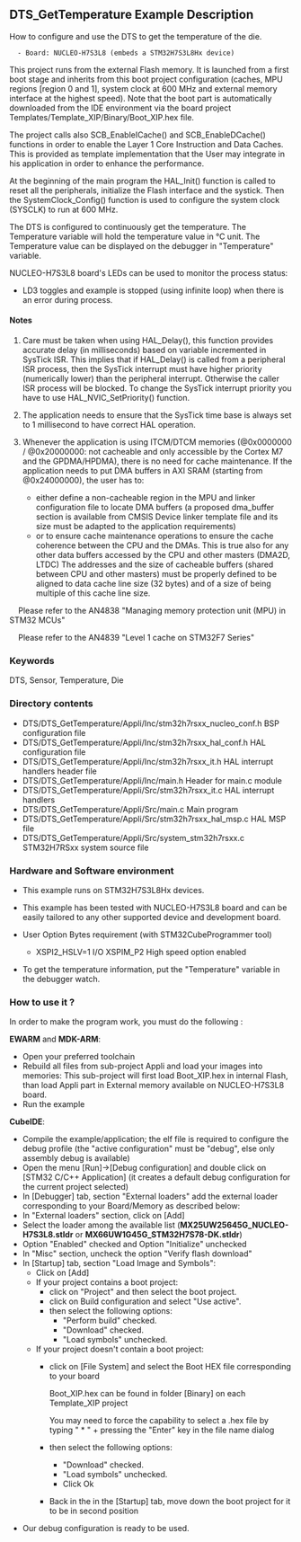 ## <b>DTS_GetTemperature Example Description</b>

How to configure and use the DTS to get the temperature of the die.

      - Board: NUCLEO-H7S3L8 (embeds a STM32H7S3L8Hx device)

This project runs from the external Flash memory. It is launched from a first boot stage and inherits from this boot
project configuration (caches, MPU regions [region 0 and 1], system clock at 600 MHz and external memory interface at
the highest speed).
Note that the boot part is automatically downloaded from the IDE environment via the board project
Templates/Template_XIP/Binary/Boot_XIP.hex file.

The project calls also SCB_EnableICache() and SCB_EnableDCache() functions in order to enable
the Layer 1 Core Instruction and Data Caches. This is provided as template implementation that the User may
integrate in his application in order to enhance the performance.

At the beginning of the main program the HAL_Init() function is called to reset
all the peripherals, initialize the Flash interface and the systick.
Then the SystemClock_Config() function is used to configure the system
clock (SYSCLK) to run at 600 MHz.

The DTS is configured to continuously get the temperature.
The Temperature variable will hold the temperature value in °C unit.
The Temperature value can be displayed on the debugger in "Temperature" variable.

NUCLEO-H7S3L8 board's LEDs can be used to monitor the process status:
  - LD3 toggles and example is stopped (using infinite loop) when there is an error during process.

#### <b>Notes</b>

 1. Care must be taken when using HAL_Delay(), this function provides accurate delay (in milliseconds)
    based on variable incremented in SysTick ISR. This implies that if HAL_Delay() is called from
    a peripheral ISR process, then the SysTick interrupt must have higher priority (numerically lower)
    than the peripheral interrupt. Otherwise the caller ISR process will be blocked.
    To change the SysTick interrupt priority you have to use HAL_NVIC_SetPriority() function.

 2. The application needs to ensure that the SysTick time base is always set to 1 millisecond
    to have correct HAL operation.

 3. Whenever the application is using ITCM/DTCM memories (@0x0000000 / @0x20000000: not cacheable and only accessible
    by the Cortex M7 and the GPDMA/HPDMA), there is no need for cache maintenance.
    If the application needs to put DMA buffers in AXI SRAM (starting from @0x24000000), the user has to:
    - either define a non-cacheable region in the MPU and linker configuration file to locate DMA buffers
      (a proposed dma_buffer section is available from CMSIS Device linker template file and its size must
      be adapted to the application requirements)
    - or to ensure cache maintenance operations to ensure the cache coherence between the CPU and the DMAs.
    This is true also for any other data buffers accessed by the CPU and other masters (DMA2D, LTDC)
    The addresses and the size of cacheable buffers (shared between CPU and other masters)
    must be properly defined to be aligned to data cache line size (32 bytes) and of a size of being multiple
    of this cache line size.

    Please refer to the AN4838 "Managing memory protection unit (MPU) in STM32 MCUs"

    Please refer to the AN4839 "Level 1 cache on STM32F7 Series"

### <b>Keywords</b>

DTS, Sensor, Temperature, Die

### <b>Directory contents</b>

  - DTS/DTS_GetTemperature/Appli/Inc/stm32h7rsxx_nucleo_conf.h BSP configuration file
  - DTS/DTS_GetTemperature/Appli/Inc/stm32h7rsxx_hal_conf.h    HAL configuration file
  - DTS/DTS_GetTemperature/Appli/Inc/stm32h7rsxx_it.h          HAL interrupt handlers header file
  - DTS/DTS_GetTemperature/Appli/Inc/main.h                    Header for main.c module
  - DTS/DTS_GetTemperature/Appli/Src/stm32h7rsxx_it.c          HAL interrupt handlers
  - DTS/DTS_GetTemperature/Appli/Src/main.c                    Main program
  - DTS/DTS_GetTemperature/Appli/Src/stm32h7rsxx_hal_msp.c     HAL MSP file
  - DTS/DTS_GetTemperature/Appli/Src/system_stm32h7rsxx.c      STM32H7RSxx system source file

### <b>Hardware and Software environment</b>

  - This example runs on STM32H7S3L8Hx devices.

  - This example has been tested with NUCLEO-H7S3L8 board and can be
    easily tailored to any other supported device and development board.

  - User Option Bytes requirement (with STM32CubeProgrammer tool)

    - XSPI2_HSLV=1     I/O XSPIM_P2 High speed option enabled

  - To get the temperature information, put the "Temperature" variable in the debugger watch.

### <b>How to use it ?</b>

In order to make the program work, you must do the following :

**EWARM** and **MDK-ARM**:

 - Open your preferred toolchain
 - Rebuild all files from sub-project Appli and load your images into memories: This sub-project will first load Boot_XIP.hex in internal Flash,
   than load Appli part in External memory available on NUCLEO-H7S3L8 board.
 - Run the example

**CubeIDE**:

 - Compile the example/application; the elf file is required to configure the debug profile (the "active configuration" must be "debug", else only assembly debug is available)
 - Open the menu [Run]->[Debug configuration] and double click on  [STM32 C/C++ Application] (it creates a default debug configuration for the current project selected)
 - In [Debugger] tab, section "External  loaders" add the external loader corresponding to your Board/Memory as described below:
 - In "External loaders" section, click on [Add]
 - Select the loader among the available list (**MX25UW25645G_NUCLEO-H7S3L8.stldr** or **MX66UW1G45G_STM32H7S78-DK.stldr**)
 - Option "Enabled" checked and Option "Initialize" unchecked
 - In "Misc" section, uncheck the option "Verify flash download"
 - In [Startup] tab, section "Load Image and Symbols":
   - Click on [Add]
   - If your project contains a boot project:
     - click on "Project" and then select the boot project.
     - click on Build configuration and select "Use active".
     - then select the following options:
       - "Perform build" checked.
       - "Download" checked.
       - "Load symbols" unchecked.
   - If your project doesn't contain a boot project:
     - click on [File System] and select the Boot HEX file corresponding to your board

        Boot_XIP.hex can be found in folder [Binary] on each Template_XIP project

        You may need to force the capability to select a .hex file by typing " * " + pressing the "Enter" key in the file name dialog

     - then select the following options:
       - "Download"      checked.
       - "Load symbols" unchecked.
       - Click Ok
     - Back in the in the [Startup] tab, move down the boot project for it to be in second position
 - Our debug configuration is ready to be used.

